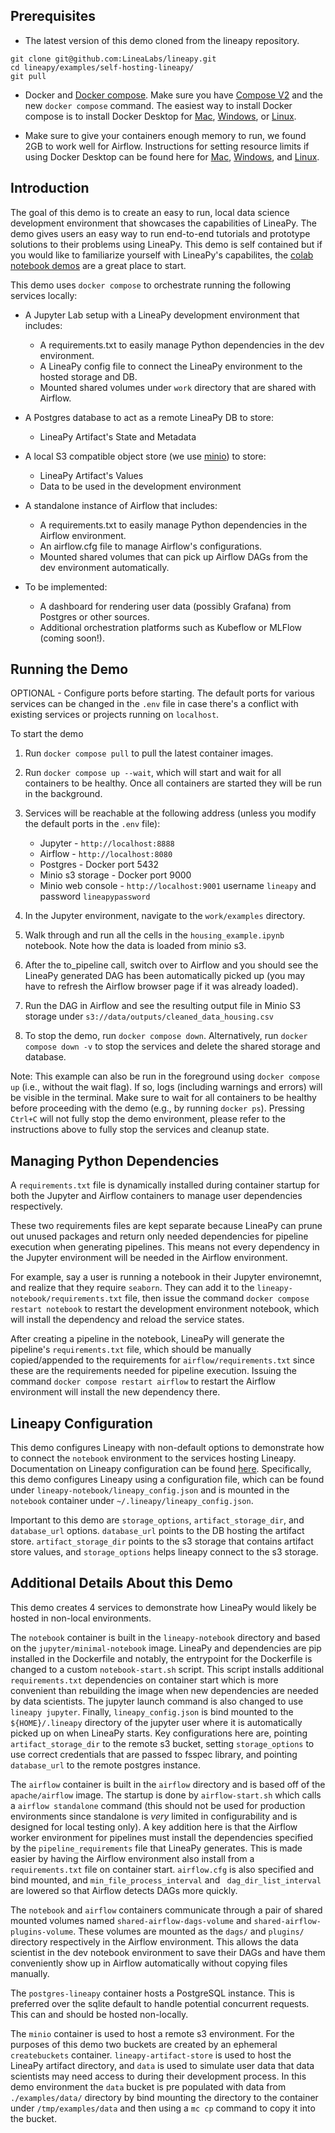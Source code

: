 Prerequisites
-------------
* The latest version of this demo cloned from the lineapy repository.
```
git clone git@github.com:LineaLabs/lineapy.git
cd lineapy/examples/self-hosting-lineapy/
git pull
```

* Docker and [Docker compose](https://docs.docker.com/compose/install/). Make sure you have [Compose V2](https://docs.docker.com/compose/#compose-v2-and-the-new-docker-compose-command) and the new `docker compose` command.
The easiest way to install Docker compose is to install Docker Desktop for [Mac](https://docs.docker.com/desktop/install/mac-install/), [Windows](https://docs.docker.com/desktop/install/windows-install/), or [Linux](https://docs.docker.com/desktop/install/linux-install/).

* Make sure to give your containers enough memory to run, we found 2GB to work well for Airflow. Instructions for setting resource limits if using Docker Desktop can be found here for [Mac](https://docs.docker.com/desktop/settings/mac/#resources), [Windows](https://docs.docker.com/desktop/settings/windows/#resources), and [Linux](https://docs.docker.com/desktop/settings/linux/#resources).

Introduction
------------
The goal of this demo is to create an easy to run, local data science
development environment that showcases the capabilities of LineaPy. The demo
gives users an easy way to run end-to-end tutorials and prototype solutions
to their problems using LineaPy. This demo is self contained but if you would
like to familiarize yourself with LineaPy's capabilites, the [colab notebook demos](https://github.com/LineaLabs/lineapy#what-problems-can-lineapy-solve) are a great place to start.


This demo uses `docker compose` to orchestrate running the following services locally:

* A Jupyter Lab setup with a LineaPy development environment that includes:
    * A requirements.txt to easily manage Python dependencies in the dev environment.
    * A LineaPy config file to connect the LineaPy environment to the hosted storage and DB.
    * Mounted shared volumes under `work` directory that are shared with Airflow.

* A Postgres database to act as a remote LineaPy DB to store:
    * LineaPy Artifact's State and Metadata

* A local S3 compatible object store (we use [minio](http://min.io/)) to store:
    * LineaPy Artifact's Values
    * Data to be used in the development environment

* A standalone instance of Airflow that includes:
    * A requirements.txt to easily manage Python dependencies in the Airflow environment.
    * An airflow.cfg file to manage Airflow's configurations.
    * Mounted shared volumes that can pick up Airflow DAGs from the dev environment automatically.

* To be implemented:
    * A dashboard for rendering user data (possibly Grafana) from Postgres or other sources.
    * Additional orchestration platforms such as Kubeflow or MLFlow (coming soon!).

Running the Demo
---

OPTIONAL - Configure ports before starting. The default ports for various services can be changed in the `.env` file in case there's a conflict with existing services or projects running on `localhost`.


To start the demo

1. Run `docker compose pull` to pull the latest container images.

2. Run `docker compose up --wait`, which will start and wait for all containers to be healthy. Once all containers are started they will be run in the background.

3. Services will be reachable at the following address (unless you modify the default ports in the `.env` file):
   - Jupyter - `http://localhost:8888`
   - Airflow - `http://localhost:8080`
   - Postgres - Docker port 5432
   - Minio s3 storage - Docker port 9000
   - Minio web console - `http://localhost:9001` username `lineapy` and password `lineapypassword`

4. In the Jupyter environment, navigate to the `work/examples` directory.

5. Walk through and run all the cells in the `housing_example.ipynb` notebook. Note how the data is loaded from minio s3.

6. After the to_pipeline call, switch over to Airflow and you should see the LineaPy generated DAG has been automatically picked up (you may have to refresh the Airflow browser page if it was already loaded).

7. Run the DAG in Airflow and see the resulting output file in Minio S3 storage under `s3://data/outputs/cleaned_data_housing.csv`

8. To stop the demo, run `docker compose down`. Alternatively, run `docker compose down -v` to stop the services and delete the shared storage and database.

Note: This example can also be run in the foreground using `docker compose up` (i.e., without the wait flag). If so, logs (including warnings and errors) will be visible in the terminal. Make sure to wait for all containers to be healthy before proceeding with the demo (e.g., by running `docker ps`). Pressing `Ctrl+C` will not fully stop the demo environment, please refer to the instructions above to fully stop the services and cleanup state.


Managing Python Dependencies
-----------------------
A `requirements.txt` file is dynamically installed during container startup for both the Jupyter and
Airflow containers to manage user dependencies respectively.

These two requirements files are kept separate because LineaPy can prune out unused packages and return only needed dependencies for pipeline execution when generating pipelines. This means not every dependency in the Jupyter environment will be needed in the Airflow environment.

For example, say a user is running a notebook in their Jupyter environemnt, and realize that they require
`seaborn`. They can add it to the `lineapy-notebook/requirements.txt` file,
then issue the command `docker compose restart notebook` to restart
the development environment notebook, which will install the dependency and reload the
service states.

After creating a pipeline in the notebook, LineaPy will generate the pipeline's `requirements.txt` file, which should be manually copied/appended to the requirements for `airflow/requirements.txt` since these are the requirements needed for pipeline execution. Issuing the command `docker compose restart airflow` to restart the Airflow environment will install the new dependency there.


Lineapy Configuration
---------------------

This demo configures Lineapy with non-default options to demonstrate how to connect the `notebook` environment to the services hosting Lineapy. Documentation on Lineapy configuration can be found [here](https://docs.lineapy.org/latest/guides/configuration/overview/). Specifically, this demo configures Lineapy using a configuration file, which can be found under `lineapy-notebook/lineapy_config.json` and is mounted in the `notebook` container under `~/.lineapy/lineapy_config.json`.

Important to this demo are `storage_options`, `artifact_storage_dir`, and `database_url` options.
`database_url` points to the DB hosting the artifact store.
`artifact_storage_dir` points to the s3 storage that contains artifact store values, and
`storage_options` helps lineapy connect to the s3 storage.


Additional Details About this Demo
----------------------

This demo creates 4 services to demonstrate how LineaPy would likely be hosted in non-local environments.

The `notebook` container is built in the `lineapy-notebook` directory and based on the `jupyter/minimal-notebook` image. LineaPy and dependencies are pip installed in the Dockerfile and notably, the entrypoint for the Dockerfile is changed to a custom `notebook-start.sh` script.
This script installs additional `requirements.txt` dependencies on container start which is more convenient than rebuilding the image when new dependencies are needed by data scientists. The jupyter launch command is also changed to use `lineapy jupyter`. Finally, `lineapy_config.json` is bind mounted to the `${HOME}/.lineapy` directory of the jupyter user where it is automatically picked up on when LineaPy starts. Key configurations here are, pointing `artifact_storage_dir` to the remote s3 bucket, setting `storage_options` to use correct credentials that are passed to fsspec library, and pointing `database_url` to the remote postgres instance.

The `airflow` container is built in the `airflow` directory and is based off of the `apache/airflow` image. The startup is done by `airflow-start.sh` which calls a `airflow standalone` command (this should not be used for production environments since standalone is _very_ limited in configurability and is designed for local testing only). A key addition here is that the Airflow worker environment for pipelines must install the dependencies specified by the `pipeline_requirements` file that LineaPy generates. This is made easier by having the Airflow environment also install from a `requirements.txt` file on container start. `airflow.cfg` is also specified and bind mounted, and `min_file_process_interval` and ` dag_dir_list_interval` are lowered so that Airflow detects DAGs more quickly.

The `notebook` and `airflow` containers communicate through a pair of shared mounted volumes named `shared-airflow-dags-volume` and
`shared-airflow-plugins-volume`. These volumes are mounted as the `dags/` and `plugins/` directory respectively in the Airflow environment. This allows the data scientist in the dev notebook environment to save their DAGs and have them conveniently show up in Airflow automatically without copying files manually.

The `postgres-lineapy` container hosts a PostgreSQL instance. This is preferred over the sqlite default to handle potential concurrent requests. This can and should be hosted non-locally.

The `minio` container is used to host a remote s3 environment. For the purposes of this demo two buckets are created by an ephemeral `createbuckets` container. `lineapy-artifact-store` is used to host the LineaPy artifact directory, and `data` is used to simulate user data that data scientists may need access to during their development process. In this demo environment the `data` bucket is pre populated with data from `./examples/data/` directory by bind mounting the directory to the container under `/tmp/examples/data` and then using a `mc cp` command to copy it into the bucket.
